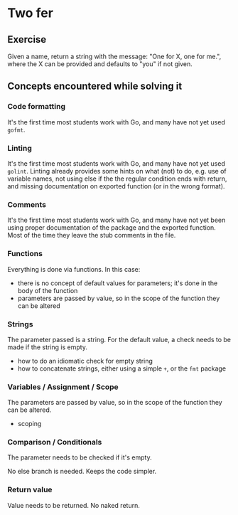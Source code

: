 # Two fer

## Exercise

Given a name, return a string with the message: "One for X, one for me.", where the X can be provided and defaults to "you" if not given.

## Concepts encountered while solving it

### Code formatting

It's the first time most students work with Go, and many have not yet used `gofmt`.

### Linting

It's the first time most students work with Go, and many have not yet used `golint`. Linting already provides some hints
on what (not) to do, e.g. use of variable names, not using else if the the regular condition ends with return, and missing
documentation on exported function (or in the wrong format). 

### Comments

It's the first time most students work with Go, and many have not yet been using proper documentation of the package and
the exported function. Most of the time they leave the stub comments in the file.

### Functions

Everything is done via functions. In this case:

- there is no concept of default values for parameters; it's done in the body of the function
- parameters are passed by value, so in the scope of the function they can be altered

### Strings

The parameter passed is a string. For the default value, a check needs to be made if the string is empty.

- how to do an idiomatic check for empty string
- how to concatenate strings, either using a simple `+`, or the `fmt` package


### Variables / Assignment / Scope

The parameters are passed by value, so in the scope of the function they can be altered.

- scoping

### Comparison / Conditionals

The parameter needs to be checked if it's empty.

No else branch is needed. Keeps the code simpler.


### Return value

Value needs to be returned. No naked return.
